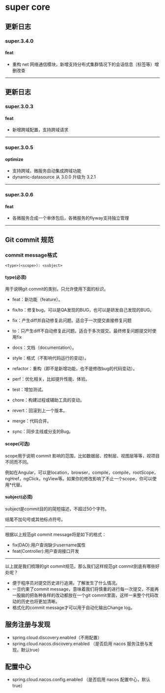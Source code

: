 # super core

## 更新日志

### super.3.4.0

#### feat

- 重构 net 网络通信模块，新增支持分布式集群情况下的会话信息（标签等）增删改查

---

## 更新日志

### super.3.0.3

#### feat

- 新增跨域配置，支持跨域请求

---

### super.3.0.5

#### optimize

- 支持跨域，微服务自动集成跨域功能
- dynamic-datasource 从 3.0.0 升级为 3.2.1

---

### super.3.0.6

#### feat

- 各微服务合成一个单体包后，各微服务的flyway支持独立管理

---

## Git commit 规范

### commit message格式

``` text
<type>(<scope>): <subject>
```

#### type(必须)

用于说明git commit的类别，只允许使用下面的标识。
          
- feat：新功能（feature）。

- fix/to：修复bug，可以是QA发现的BUG，也可以是研发自己发现的BUG。
- fix：产生diff并自动修复此问题。适合于一次提交直接修复问题
- to：只产生diff不自动修复此问题。适合于多次提交。最终修复问题提交时使用fix

- docs：文档（documentation）。
 
- style：格式（不影响代码运行的变动）。
 
- refactor：重构（即不是新增功能，也不是修改bug的代码变动）。
 
- perf：优化相关，比如提升性能、体验。
 
- test：增加测试。
 
- chore：构建过程或辅助工具的变动。
 
- revert：回滚到上一个版本。
 
- merge：代码合并。
 
- sync：同步主线或分支的Bug。

#### scope(可选)

scope用于说明 commit 影响的范围，比如数据层、控制层、视图层等等，视项目不同而不同。

例如在Angular，可以是location，browser，compile，compile，rootScope， ngHref，ngClick，ngView等。如果你的修改影响了不止一个scope，你可以使用*代替。

#### subject(必须)

subject是commit目的的简短描述，不超过50个字符。

结尾不加句号或其他标点符号。

---

根据以上规范git commit message将是如下的格式：
- fix(DAO):用户查询缺少username属性 
- feat(Controller):用户查询接口开发

---

以上就是我们梳理的git commit规范，那么我们这样规范git commit到底有哪些好处呢？

- 便于程序员对提交历史进行追溯，了解发生了什么情况。
- 一旦约束了commit message，意味着我们将慎重的进行每一次提交，不能再一股脑的把各种各样的改动都放在一个git commit里面，这样一来整个代码改动的历史也将更加清晰。
- 格式化的commit message才可以用于自动化输出Change log。

## 服务注册与发现
- spring.cloud.discovery.enabled（不用配置）
- spring.cloud.nacos.discovery.enabled （是否启用 nacos 服务注册与发现，默认true）

## 配置中心
- spring.cloud.nacos.config.enabled （是否启用 nacos 配置中心，默认true）